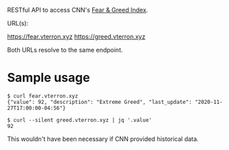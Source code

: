 RESTful API to access CNN's [Fear & Greed Index](https://money.cnn.com/data/fear-and-greed/).

URL(s):

https://fear.vterron.xyz
https://greed.vterron.xyz

Both URLs resolve to the same endpoint.

# Sample usage

```
$ curl fear.vterron.xyz
{"value": 92, "description": "Extreme Greed", "last_update": "2020-11-27T17:00:00-04:56"}

$ curl --silent greed.vterron.xyz | jq '.value'
92
```

This wouldn't have been necessary if CNN provided historical data.
